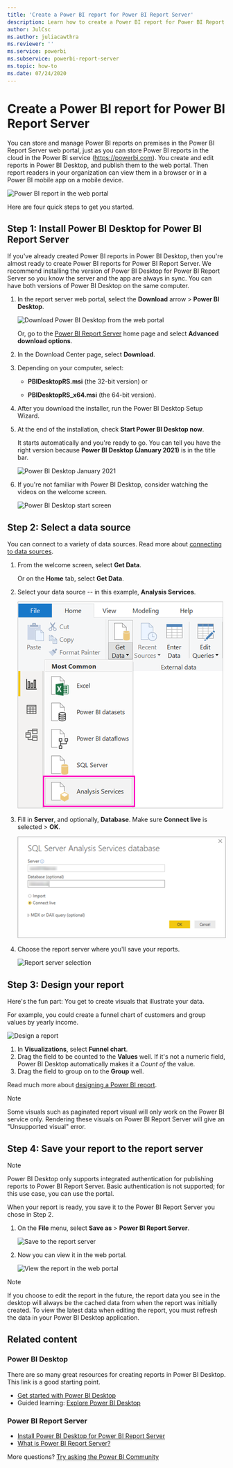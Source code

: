 ```yaml
---
title: 'Create a Power BI report for Power BI Report Server'
description: Learn how to create a Power BI report for Power BI Report Server in a few simple steps.
author: JulCsc
ms.author: juliacawthra
ms.reviewer: ''
ms.service: powerbi
ms.subservice: powerbi-report-server
ms.topic: how-to
ms.date: 07/24/2020
---
```

# Create a Power BI report for Power BI Report Server
You can store and manage Power BI reports on premises in the Power BI Report Server web portal, just as you can store Power BI reports in the cloud in the Power BI service (https://powerbi.com). You create and edit reports in Power BI Desktop, and publish them to the web portal. Then report readers in your organization can view them in a browser or in a Power BI mobile app on a mobile device.

![Power BI report in the web portal](media/quickstart-create-powerbi-report/report-server-powerbi-report.png)

Here are four quick steps to get you started.

## Step 1: Install Power BI Desktop for Power BI Report Server

If you've already created Power BI reports in Power BI Desktop, then you're almost ready to create Power BI reports for Power BI Report Server. We recommend installing the version of Power BI Desktop for Power BI Report Server so you know the server and the app are always in sync. You can have both versions of Power BI Desktop on the same computer.

1. In the report server web portal, select the **Download** arrow > **Power BI Desktop**.

    ![Download Power BI Desktop from the web portal](media/install-powerbi-desktop/report-server-download-web-portal.png)
   
   Or, go to the [Power BI Report Server](https://powerbi.microsoft.com/report-server/) home page and select **Advanced download options**.

2. In the Download Center page, select **Download**.

3. Depending on your computer, select:

    - **PBIDesktopRS.msi** (the 32-bit version) or

    - **PBIDesktopRS_x64.msi** (the 64-bit version).

4. After you download the installer, run the Power BI Desktop Setup Wizard.

1. At the end of the installation, check **Start Power BI Desktop now**.

    It starts automatically and you're ready to go. You can tell you have the right version because **Power BI Desktop (January 2021)** is in the title bar.

    ![Power BI Desktop January 2021](media/install-powerbi-desktop/power-bi-report-server-desktop.png)
   
1. If you're not familiar with Power BI Desktop, consider watching the videos on the welcome screen.

    ![Power BI Desktop start screen](media/quickstart-create-powerbi-report/report-server-powerbi-desktop-start.png)
   
## Step 2: Select a data source
You can connect to a variety of data sources. Read more about [connecting to data sources](connect-data-sources.md).

1. From the welcome screen, select **Get Data**.
   
    Or on the **Home** tab, select **Get Data**.
1. Select your data source -- in this example, **Analysis Services**.

    ![Select data source](media/quickstart-create-powerbi-report/power-bi-report-server-get-data-ssas.png)
1. Fill in **Server**, and optionally, **Database**. Make sure **Connect live** is selected > **OK**.

    ![Server name](media/quickstart-create-powerbi-report/report-server-ssas-server-name.png)
1. Choose the report server where you'll save your reports.

    ![Report server selection](media/quickstart-create-powerbi-report/report-server-select-server.png)
   
## Step 3: Design your report
Here's the fun part: You get to create visuals that illustrate your data.

For example, you could create a funnel chart of customers and group values by yearly income.

![Design a report](media/quickstart-create-powerbi-report/report-server-create-funnel.png)

1. In **Visualizations**, select **Funnel chart**.
2. Drag the field to be counted to the **Values** well. If it's not a numeric field, Power BI Desktop automatically makes it a *Count of* the value.
3. Drag the field to group on to the **Group** well.

Read much more about [designing a Power BI report](../create-reports/desktop-report-view.md).

> [!NOTE]
> Some visuals such as paginated report visual will only work on the Power BI service only. Rendering these visuals on Power BI Report Server will give an "Unsupported visual" error.

## Step 4: Save your report to the report server
> [!NOTE]
> Power BI Desktop only supports integrated authentication for publishing reports to Power BI Report Server. Basic authentication is not supported; for this use case, you can use the portal.

When your report is ready, you save it to the Power BI Report Server you chose in Step 2.

1. On the **File** menu, select **Save as** > **Power BI Report Server**.

    ![Save to the report server](media/quickstart-create-powerbi-report/report-server-save-as-powerbi-report-server.png)
1. Now you can view it in the web portal.

    ![View the report in the web portal](media/quickstart-create-powerbi-report/report-server-powerbi-report.png)
   
> [!NOTE]
> If you choose to edit the report in the future, the report data you see in the desktop will always be the cached data from when the report was initially created.  To view the latest data when editing the report, you must refresh the data in your Power BI Desktop application.

## Related content

### Power BI Desktop
There are so many great resources for creating reports in Power BI Desktop. This link is a good starting point.

* [Get started with Power BI Desktop](../fundamentals/desktop-getting-started.md)
* Guided learning: [Explore Power BI Desktop](/training/modules/get-data-power-bi/2-getting-started-power-bi-desktop)

### Power BI Report Server
* [Install Power BI Desktop for Power BI Report Server](install-powerbi-desktop.md)  
* [What is Power BI Report Server?](get-started.md)  

More questions? [Try asking the Power BI Community](https://community.powerbi.com/)
